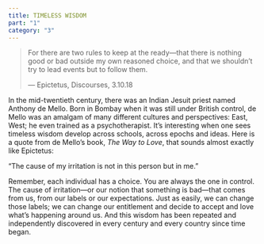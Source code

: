 ```yaml
---
title: TIMELESS WISDOM
part: "1"
category: "3"
---
```


> For there are two rules to keep at the ready—that there is nothing good or bad outside my own reasoned choice, and that we shouldn’t try to lead events but to follow them.
>
> — Epictetus, Discourses, 3.10.18

In the mid-twentieth century, there was an Indian Jesuit priest named Anthony de Mello. Born in Bombay when it was still under British control, de Mello was an amalgam of many different cultures and perspectives: East, West; he even trained as a psychotherapist. It’s interesting when one sees timeless wisdom develop across schools, across epochs and ideas. Here is a quote from de Mello’s book, _The Way to Love_, that sounds almost exactly like Epictetus:

<p class="pl-4 tablet:pl-8 desktop:pl-12 leading-normal text-xs tablet:text-base desktop:text-lg">
“The cause of my irritation is not in this person but in me.”
</p>

Remember, each individual has a choice. You are always the one in control. The cause of irritation—or our notion that something is bad—that comes from us, from our labels or our expectations. Just as easily, we can change those labels; we can change our entitlement and decide to accept and love what’s happening around us. And this wisdom has been repeated and independently discovered in every century and every country since time began.
